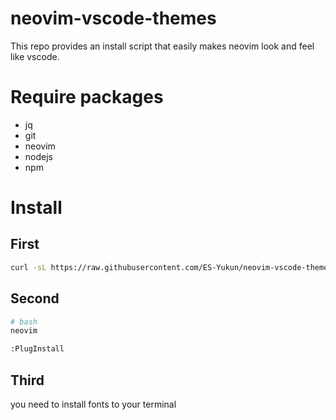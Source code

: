 # neovim-vscode-themes
This repo provides an install script that easily makes neovim look and feel like vscode.

# Require packages
- jq
- git
- neovim
- nodejs
- npm

# Install
## First 
```bash
curl -sL https://raw.githubusercontent.com/ES-Yukun/neovim-vscode-themes/main/install.sh | bash -
```
## Second
```bash
# bash
neovim
```
```txt
:PlugInstall
```
## Third
you need to install fonts to your terminal

